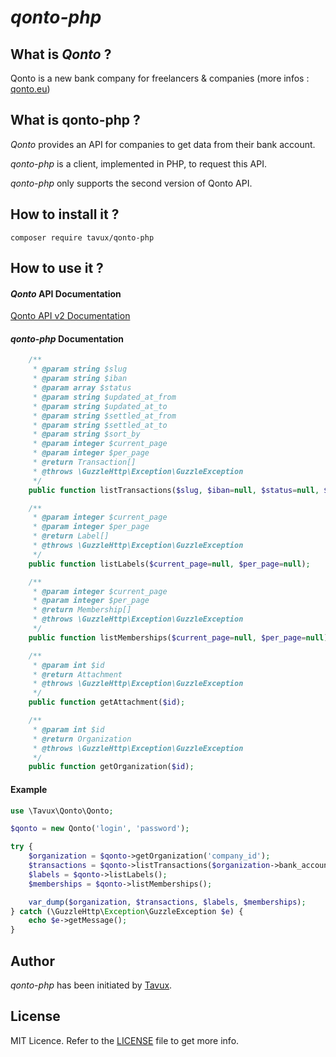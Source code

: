 # *qonto-php*

## What is *Qonto*  ?

Qonto is a new bank company for freelancers & companies (more infos : [qonto.eu](qonto.eu))

## What is **qonto-php** ?

*Qonto* provides an API for companies to get data from their bank account.

*qonto-php* is a client, implemented in PHP, to request this API.

*qonto-php* only supports the second version of Qonto API.

## How to install it ?

`composer require tavux/qonto-php` 

## How to use it ?

#### *Qonto* API Documentation
 
[Qonto API v2 Documentation](https://api-doc.qonto.eu/2.0/welcome/authentication)

#### *qonto-php* Documentation

```php
    /**
     * @param string $slug
     * @param string $iban
     * @param array $status
     * @param string $updated_at_from
     * @param string $updated_at_to
     * @param string $settled_at_from
     * @param string $settled_at_to
     * @param string $sort_by
     * @param integer $current_page
     * @param integer $per_page
     * @return Transaction[]
     * @throws \GuzzleHttp\Exception\GuzzleException
     */
    public function listTransactions($slug, $iban=null, $status=null, $updated_at_from=null, $updated_at_to=null, $settled_at_from=null, $settled_at_to=null, $sort_by=null, $current_page=null, $per_page=null);

    /**
     * @param integer $current_page
     * @param integer $per_page
     * @return Label[]
     * @throws \GuzzleHttp\Exception\GuzzleException
     */
    public function listLabels($current_page=null, $per_page=null);

    /**
     * @param integer $current_page
     * @param integer $per_page
     * @return Membership[]
     * @throws \GuzzleHttp\Exception\GuzzleException
     */
    public function listMemberships($current_page=null, $per_page=null);

    /**
     * @param int $id
     * @return Attachment
     * @throws \GuzzleHttp\Exception\GuzzleException
     */
    public function getAttachment($id);

    /**
     * @param int $id
     * @return Organization
     * @throws \GuzzleHttp\Exception\GuzzleException
     */
    public function getOrganization($id);
```

#### Example 
```php
use \Tavux\Qonto\Qonto;

$qonto = new Qonto('login', 'password');

try {
    $organization = $qonto->getOrganization('company_id');
    $transactions = $qonto->listTransactions($organization->bank_accounts[0]->slug);
    $labels = $qonto->listLabels();
    $memberships = $qonto->listMemberships();

    var_dump($organization, $transactions, $labels, $memberships);
} catch (\GuzzleHttp\Exception\GuzzleException $e) {
    echo $e->getMessage();
}
```

## Author
*qonto-php* has been initiated by [Tavux](https://tavux.tech).

## License
MIT Licence. Refer to the [LICENSE](https://github.com/tavux/qonto-php/blob/master/LICENSE) file to get more info.
